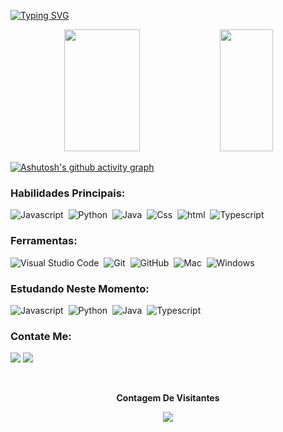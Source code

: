 
  
[![Typing SVG](https://readme-typing-svg.herokuapp.com/?color=00bfbf&size=35&center=true&vCenter=true&width=1000&lines=Ola!+Meu+nome+é+Vitor+Vieira+Machado...;Tenho+18+Anos...;Sou+De+Curitiba,+PR,+Brasil...;Sou+Estudante+De+Engenharia+De+Software;Seja+Bem-Vindo!+:%29)](https://git.io/typing-svg)




<div align="center">  
  <img width="49%" height="195px" src="https://github-readme-stats.vercel.app/api?username=vieiraadev&show_icons=true&count_private=true&hide_border=true&title_color=00bfbf&icon_color=00bfbf&text_color=c9d1d9&bg_color=0d1117" alt="" /> 
  <img width="41%" height="195px" src="https://github-readme-stats.vercel.app/api/top-langs/?username=vieiraadev&layout=compact&hide_border=true&title_color=00bfbf&text_color=00bfbf&bg_color=0d1117" />
</div>

[![Ashutosh's github activity graph](https://github-readme-activity-graph.vercel.app/graph?username=vieiraadev&bg_color=000000&color=15e5a6&line=07e9a5&point=0a855c&area=true&hide_border=true)](https://github.com/ashutosh00710/github-readme-activity-graph)
 
### Habilidades Principais:
![Javascript](https://img.shields.io/badge/JavaScript-F7DF1E?style=for-the-badge&logo=javascript&logoColor=black)&nbsp;
![Python](https://img.shields.io/badge/Python-14354C?style=for-the-badge&logo=python&logoColor=white)&nbsp;
![Java](https://img.shields.io/badge/Java-ED8B00?style=for-the-badge&logo=openjdk&logoColor=white)&nbsp;
![Css](https://img.shields.io/badge/CSS3-1572B6?style=for-the-badge&logo=css3&logoColor=white)&nbsp;
![html](https://img.shields.io/badge/HTML5-E34F26?style=for-the-badge&logo=html5&logoColor=white)&nbsp;
![Typescript](https://img.shields.io/badge/TypeScript-007ACC?style=for-the-badge&logo=typescript&logoColor=white)&nbsp;
 
### Ferramentas:
![Visual Studio Code](https://img.shields.io/badge/Visual_Studio_Code-0078D4?style=for-the-badge&logo=visual%20studio%20code&logoColor=white)&nbsp;
![Git](https://img.shields.io/badge/GIT-E44C30?style=for-the-badge&logo=git&logoColor=white)&nbsp;
![GitHub](https://img.shields.io/badge/GitHub-100000?style=for-the-badge&logo=github&logoColor=white)&nbsp;
![Mac](https://img.shields.io/badge/mac%20os-000000?style=for-the-badge&logo=apple&logoColor=white)&nbsp;
![Windows](https://img.shields.io/badge/Windows-0078D6?style=for-the-badge&logo=windows&logoColor=white)&nbsp;

  
### Estudando Neste Momento:
![Javascript](https://img.shields.io/badge/JavaScript-F7DF1E?style=for-the-badge&logo=javascript&logoColor=black)&nbsp;
![Python](https://img.shields.io/badge/Python-14354C?style=for-the-badge&logo=python&logoColor=white)&nbsp;
![Java](https://img.shields.io/badge/Java-ED8B00?style=for-the-badge&logo=openjdk&logoColor=white)&nbsp;
![Typescript](https://img.shields.io/badge/TypeScript-007ACC?style=for-the-badge&logo=typescript&logoColor=white)&nbsp;

### Contate Me:
<a href = "mailto:vieiravitor604@gmail.com"><img src="https://img.shields.io/badge/-Gmail-%23333?style=for-the-badge&logo=gmail&logoColor=white" target="_blank"></a>
<a href="https://www.linkedin.com/in/vitor-vieira-machado-4741422b9/" target="_blank"><img src="https://img.shields.io/badge/-LinkedIn-%230077B5?style=for-the-badge&logo=linkedin&logoColor=white" target="_blank"></a>

<div align="center">
<br><p align="centre"><b>Contagem De Visitantes</b></p>  
<p align="center"><img align="center" src="https://profile-counter.glitch.me/{vieiraadev}/count.svg" /></p> 
<br></div>
